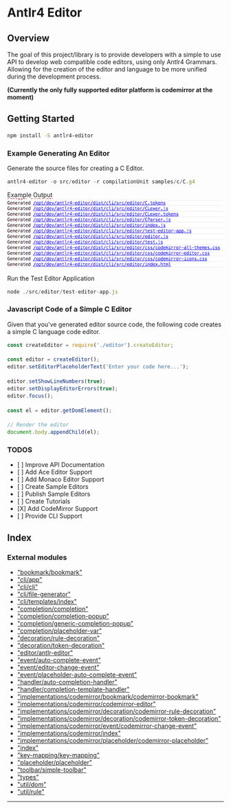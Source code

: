 
Antlr4 Editor
=============

Overview
--------

The goal of this project/library is to provide developers with a simple to use API to develop web compatible code editors, using only Antlr4 Grammars. Allowing for the creation of the editor and language to be more unified during the development process.

**(Currently the only fully supported editor platform is codemirror at the moment)**

Getting Started
---------------

```bash
npm install -S antlr4-editor
```

### Example Generating An Editor

Generate the source files for creating a C Editor.

```javascript
antlr4-editor -o src/editor -r compilationUnit samples/c/C.g4
```

Example Output ![Output Example](./images/output.png)

Run the Test Editor Application

```javascript
node ./src/editor/test-editor-app.js
```

### Javascript Code of a Simple C Editor

Given that you've generated editor source code, the following code creates a simple C language code editor.

```javascript
const createEditor = require('./editor').createEditor;

const editor = createEditor();
editor.setEditorPlaceholderText('Enter your code here...');

editor.setShowLineNumbers(true);
editor.setDisplayEditorErrors(true);
editor.focus();

const el = editor.getDomElement();

// Render the editor
document.body.appendChild(el);
```

### TODOS

*   \[ \] Improve API Documentation
*   \[ \] Add Ace Editor Support
*   \[ \] Add Monaco Editor Support
*   \[ \] Create Sample Editors
*   \[ \] Publish Sample Editors
*   \[ \] Create Tutorials
*   \[X\] Add CodeMirror Support
*   \[ \] Provide CLI Support

## Index

### External modules

* ["bookmark/bookmark"](modules/_bookmark_bookmark_.md)
* ["cli/app"](modules/_cli_app_.md)
* ["cli/cli"](modules/_cli_cli_.md)
* ["cli/file-generator"](modules/_cli_file_generator_.md)
* ["cli/templates/index"](modules/_cli_templates_index_.md)
* ["completion/completion"](modules/_completion_completion_.md)
* ["completion/completion-popup"](modules/_completion_completion_popup_.md)
* ["completion/generic-completion-popup"](modules/_completion_generic_completion_popup_.md)
* ["completion/placeholder-var"](modules/_completion_placeholder_var_.md)
* ["decoration/rule-decoration"](modules/_decoration_rule_decoration_.md)
* ["decoration/token-decoration"](modules/_decoration_token_decoration_.md)
* ["editor/antlr-editor"](modules/_editor_antlr_editor_.md)
* ["event/auto-complete-event"](modules/_event_auto_complete_event_.md)
* ["event/editor-change-event"](modules/_event_editor_change_event_.md)
* ["event/placeholder-auto-complete-event"](modules/_event_placeholder_auto_complete_event_.md)
* ["handler/auto-completion-handler"](modules/_handler_auto_completion_handler_.md)
* ["handler/completion-template-handler"](modules/_handler_completion_template_handler_.md)
* ["implementations/codemirror/bookmark/codemirror-bookmark"](modules/_implementations_codemirror_bookmark_codemirror_bookmark_.md)
* ["implementations/codemirror/codemirror-editor"](modules/_implementations_codemirror_codemirror_editor_.md)
* ["implementations/codemirror/decoration/codemirror-rule-decoration"](modules/_implementations_codemirror_decoration_codemirror_rule_decoration_.md)
* ["implementations/codemirror/decoration/codemirror-token-decoration"](modules/_implementations_codemirror_decoration_codemirror_token_decoration_.md)
* ["implementations/codemirror/event/codemirror-change-event"](modules/_implementations_codemirror_event_codemirror_change_event_.md)
* ["implementations/codemirror/index"](modules/_implementations_codemirror_index_.md)
* ["implementations/codemirror/placeholder/codemirror-placeholder"](modules/_implementations_codemirror_placeholder_codemirror_placeholder_.md)
* ["index"](modules/_index_.md)
* ["key-mapping/key-mapping"](modules/_key_mapping_key_mapping_.md)
* ["placeholder/placeholder"](modules/_placeholder_placeholder_.md)
* ["toolbar/simple-toolbar"](modules/_toolbar_simple_toolbar_.md)
* ["types"](modules/_types_.md)
* ["util/dom"](modules/_util_dom_.md)
* ["util/rule"](modules/_util_rule_.md)

---

